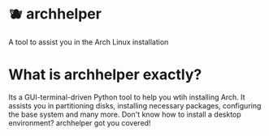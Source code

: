 # 🫐 archhelper
A tool to assist you in the Arch Linux installation

# What is archhelper exactly?
Its a GUI-terminal-driven Python tool to help you wtih installing Arch. It assists you in partitioning disks, installing necessary packages, configuring the base system and many more. Don't know how to install a desktop environment? archhelper got you covered!
